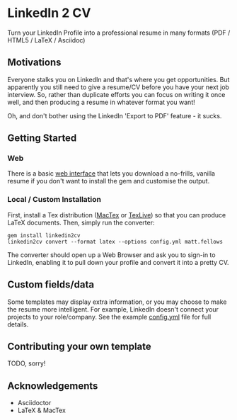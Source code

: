 LinkedIn 2 CV
==============

Turn your LinkedIn Profile into a professional resume in many formats (PDF / HTML5 / LaTeX / Asciidoc)


## Motivations

Everyone stalks you on LinkedIn and that's where you get opportunities. But apparently you still need to give a resume/CV before you have your next job interview. So, rather than duplicate efforts you can focus on writing it once well, and then producing a resume in whatever format you want!

Oh, and don't bother using the LinkedIn 'Export to PDF' feature - it sucks.

## Getting Started

### Web

There is a basic [web interface](http://linkedin2cv.onegeek.com.au) that lets you download a no-frills, vanilla resume if you don't want to install the gem and customise the output.

### Local / Custom Installation

First, install a Tex distribution  ([MacTex](http://www.tug.org/mactex/) or [TexLive](http://www.tug.org/texlive/)) so that you can produce LaTeX documents. Then, simply run the converter:
    
    gem install linkedin2cv
    linkedin2cv convert --format latex --options config.yml matt.fellows

The converter should open up a Web Browser and ask you to sign-in to LinkedIn, enabling it to pull down your profile and convert it into a pretty CV.

## Custom fields/data

Some templates may display extra information, or you may choose to make the resume more intelligent. For example, LinkedIn doesn't connect your projects to your role/company. See the example [config.yml](https://github.com/mefellows/linkedin2cv/blob/master/spec/mocks/config.yml) file for full details.

## Contributing your own template

TODO, sorry!

## Acknowledgements

* Asciidoctor
* LaTeX & MacTex
